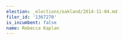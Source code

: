 ```yaml
---
election: _elections/oakland/2014-11-04.md
filer_id: '1367270'
is_incumbent: false
name: Rebecca Kaplan
---
```

